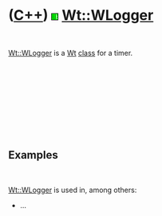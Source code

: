 



 

 

 

 

 

([C++](Cpp.md)) ![Wt](PicWt.png) [Wt::WLogger](CppWLogger.md)
===============================================================

 

[Wt::WLogger](CppWLogger.md) is a [Wt](CppWt.md) [class](CppClass.md)
for a timer.

 

 

 

 

 

Examples
--------

 

[Wt::WLogger](CppWLogger.md) is used in, among others:

-   ...

 

 

 

 

 





 



